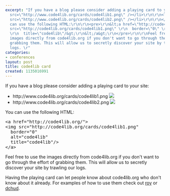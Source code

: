 ```yaml
---
excerpt: "If you have a blog please consider adding a playing card to your site:\r\n\r\n<ul>\r\n\r\n<li>http://www.code4lib.org/cards/code4lib1.png\r\n<img
  src=\"http://www.code4lib.org/cards/code4lib1.png\" /></li>\r\n\r\n<li>http://www.code4lib.org/cards/code4lib2.png\r\n<img
  src=\"http://www.code4lib.org/cards/code4lib2.png\" /></li>\r\n\r\n</ul>\r\n\r\nYou
  can use the following HTML:\r\n\r\n<pre>\r\n&lt;a href=\"http://code4lib.org/\"&gt;\r\n&lt;img
  src=\"http://code4lib.org/cards/code4lib1.png\" \r\n  border=\"0\" \r\n  alt=\"code4lib\"
  \r\n  title=\"code4lib\"/&gt;\r\n&lt;/a&gt;\r\n</pre>\r\n\r\nFeel free to use the
  images directly from code4lib.org if you don't want to go through the effort of
  grabbing them. This will allow us to secretly discover your site by trawling our
  logs. \r"
categories:
- conferences
layout: post
title: code4lib card
created: 1135016991
---
```

If you have a blog please consider adding a playing card to your site:

<ul>

<li>http://www.code4lib.org/cards/code4lib1.png
<img src="http://www.code4lib.org/cards/code4lib1.png" /></li>

<li>http://www.code4lib.org/cards/code4lib2.png
<img src="http://www.code4lib.org/cards/code4lib2.png" /></li>

</ul>

You can use the following HTML:

<pre>
&lt;a href="http://code4lib.org/"&gt;
&lt;img src="http://code4lib.org/cards/code4lib1.png" 
  border="0" 
  alt="code4lib" 
  title="code4lib"/&gt;
&lt;/a&gt;
</pre>

Feel free to use the images directly from code4lib.org if you don't want to go through the effort of grabbing them. This will allow us to secretly discover your site by trawling our logs. 

Having the playing card can let people know about code4lib.org who don't know about it already. For examples of how to use them check out <a href="http://roytennant.com/">roy</a> or <a href="http://onebiglibrary.net/">dchud</a>.
